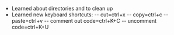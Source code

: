 - Learned about directories and to clean up
- Learned new keyboard shortcuts:
-- cut=ctrl+x
-- copy=ctrl+c
-- paste=ctrl+v
-- comment out code=ctrl+K+C
-- uncomment code=ctrl+K+U
